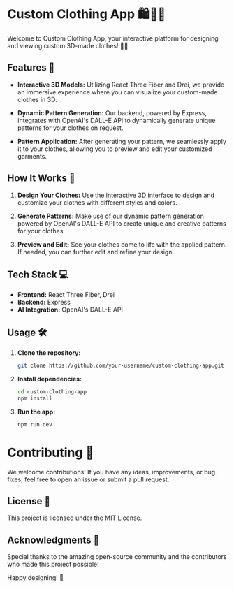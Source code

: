 # Custom Clothing App 🛍️👕🎨

Welcome to Custom Clothing App, your interactive platform for designing and viewing custom 3D-made clothes! 👗✨

## Features 🚀

- **Interactive 3D Models:** Utilizing React Three Fiber and Drei, we provide an immersive experience where you can visualize your custom-made clothes in 3D.

- **Dynamic Pattern Generation:** Our backend, powered by Express, integrates with OpenAI's DALL-E API to dynamically generate unique patterns for your clothes on request.

- **Pattern Application:** After generating your pattern, we seamlessly apply it to your clothes, allowing you to preview and edit your customized garments.

## How It Works 🔄

1. **Design Your Clothes:** Use the interactive 3D interface to design and customize your clothes with different styles and colors.

2. **Generate Patterns:** Make use of our dynamic pattern generation powered by OpenAI's DALL-E API to create unique and creative patterns for your clothes.

3. **Preview and Edit:** See your clothes come to life with the applied pattern. If needed, you can further edit and refine your design.

## Tech Stack 💻

- **Frontend:** React Three Fiber, Drei
- **Backend:** Express
- **AI Integration:** OpenAI's DALL-E API

## Usage 🛠️

1. **Clone the repository:**
   ```bash
   git clone https://github.com/your-username/custom-clothing-app.git

2. **Install dependencies:**
   ```bash
   cd custom-clothing-app
   npm install
   
3. **Run the app:**
   ```bash
   npm run dev

# Contributing 🤝

We welcome contributions! If you have any ideas, improvements, or bug fixes, feel free to open an issue or submit a pull request.

## License 📄

This project is licensed under the MIT License.

## Acknowledgments 🙌

Special thanks to the amazing open-source community and the contributors who made this project possible!

Happy designing! 🎉

   
